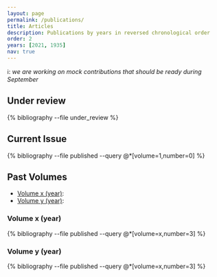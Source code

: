 ```yaml
---
layout: page
permalink: /publications/
title: Articles
description: Publications by years in reversed chronological order
order: 2
years: [2021, 1935]
nav: true
---
```


ℹ️: _we are working on mock contributions that should be ready during September_

## Under review

<div class="publications">

{% bibliography --file under_review %}

</div>

## Current Issue

<div class="publications">

{% bibliography --file published --query @*[volume=1,number=0] %}

</div>

## Past Volumes

* [Volume x (year)](#volume-x-year):
* [Volume y (year)](#volume-y-year):

### Volume x (year)

<div class="publications">

{% bibliography --file published --query @*[volume=x,number=3] %}

</div>

### Volume y (year)

<div class="publications">

{% bibliography --file published --query @*[volume=x,number=3] %}

</div>
